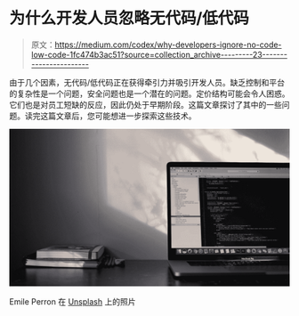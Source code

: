 # 为什么开发人员忽略无代码/低代码

> 原文：<https://medium.com/codex/why-developers-ignore-no-code-low-code-1fc474b3ac51?source=collection_archive---------23----------------------->

由于几个因素，无代码/低代码正在获得牵引力并吸引开发人员。缺乏控制和平台的复杂性是一个问题，安全问题也是一个潜在的问题。定价结构可能会令人困惑。它们也是对员工短缺的反应，因此仍处于早期阶段。这篇文章探讨了其中的一些问题。读完这篇文章后，您可能想进一步探索这些技术。

![](img/e40026855abf16365af7cf11114dbbe6.png)

Emile Perron 在 [Unsplash](https://unsplash.com?utm_source=medium&utm_medium=referral) 上的照片